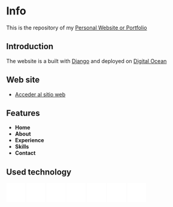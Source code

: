 # Info
This is the repository of my [Personal Website or Portfolio](https://diegoosvaldo.me/)


## Introduction

The website is a built with [Django](https://www.djangoproject.com/) and deployed on [Digital Ocean](https://www.digitalocean.com/)


## Web site

- [Acceder al sitio web](https://diegoosvaldo.me/)


## Features

- __Home__
- __About__
- __Experience__
- __Skills__
- __Contact__


## Used technology

[<img src="app/static/app/img/icons/python.png" alt="Python" width="50"/>](https://www.python.org/) [<img src="app/static/app/img/icons/dj.png" alt="Django" width="50"/>](https://www.djangoproject.com/) [<img src="app/static/app/img/icons/html.png" alt="HTML 5" width="50"/>](https://html.spec.whatwg.org/) [<img src="app/static/app/img/icons/css3-2.png" alt="CSS 3" width="50"/>](https://www.w3schools.com/css/) [<img src="app/static/app/img/icons/js.png" alt="JavaScript" width="50"/>](https://www.javascript.com/) [<img src="app/static/app/img/icons/github.png" alt="GitHub" width="50"/>](https://github.com/) [<img src="app/static/app/img/icons/digital-ocean.png" alt="Digital Ocean" width="50"/>](https://www.digitalocean.com/)


